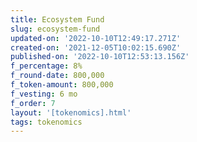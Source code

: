 ```yaml
---
title: Ecosystem Fund
slug: ecosystem-fund
updated-on: '2022-10-10T12:49:17.271Z'
created-on: '2021-12-05T10:02:15.690Z'
published-on: '2022-10-10T12:53:13.156Z'
f_percentage: 8%
f_round-date: 800,000
f_token-amount: 800,000
f_vesting: 6 mo
f_order: 7
layout: '[tokenomics].html'
tags: tokenomics
---
```




